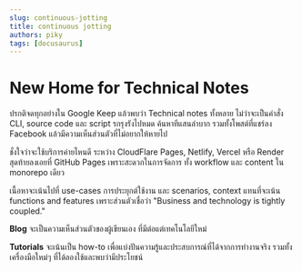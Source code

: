 ```yaml
---
slug: continuous-jotting
title: continuous jotting
authors: piky
tags: [docusaurus]
---
```

# New Home for Technical Notes
ปรกติจดทุกอย่างใน Google Keep แล้วพบว่า Technical notes ทั้งหลาย ไม่ว่าจะเป็นคำสั่ง CLI, source code และ script รกรุงรังไปหมด ค้นหาทีแสนลำบาก รวมทั้งโพสต์ที่แชร์ลง Facebook แล้วมีความเห็นส่วนตัวที่ไม่อยากให้หายไป

ชั่งใจว่าจะใช้บริการค่ายไหนดี ระหว่าง CloudFlare Pages, Netlify, Vercel หรือ Render สุดท้ายลงเอยที่ GitHub Pages เพราะสะดวกในการจัดการ ทั้ง workflow และ content ใน monorepo เดียว

เนื้อหาจะเน้นไปที่ use-cases การประยุกต์ใช้งาน และ scenarios, context แทนที่จะเน้น functions and features เพราะส่วนตัวเชื่อว่า "Business and technology is tightly coupled."

**Blog** จะเป็นความเห็นส่วนตัวของผู้เขียนเอง ที่มีต่อแต่เทคโนโลยีใหม่

**Tutorials** จะเน้นเป็น how-to เพื่อแบ่งปันความรู้และประสบการณ์ที่ได้จากการทำงานจริง รวมทั้งเครื่องมือใหม่ๆ ที่ได้ลองใช้และพบว่ามีประโยชน์